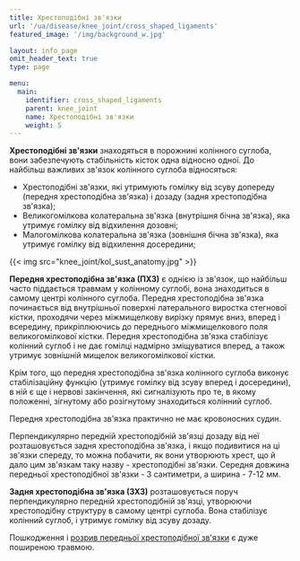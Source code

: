 ```yaml
---
title: Хрестоподібні зв'язки
url: '/ua/disease/knee_joint/cross_shaped_ligaments'
featured_image: '/img/background_w.jpg'

layout: info_page
omit_header_text: true
type: page

menu:
  main:
    identifier: cross_shaped_ligaments
    parent: knee_joint
    name: Хрестоподібні зв'язки
    weight: 5
---
```


**Хрестоподібні зв'язки** знаходяться в порожнині колінного суглоба, вони забезпечують стабільність кісток одна відносно
одної. До найбільш важливих зв'язок колінного суглоба відносяться:

- Хрестоподібні зв'язки, які утримують гомілку від зсуву допереду (передня хрестоподібна зв'язка) і дозаду (задня
хрестоподібна зв'язка); 
- Великогомілкова колатеральна зв'язка (внутрішня бічна зв'язка), яка утримує гомілку від відхилення дозовні; 
- Малогомілкова колатеральна зв'язка (зовнішня бічна зв'язка), яка утримує гомілку від відхилення досередини;

{{< img src="knee_joint/kol_sust_anatomy.jpg" >}}

**Передня хрестоподібна зв'язка (ПХЗ)** є однією із зв'язок, що найбільш часто піддається травмам у колінному суглобі,
вона знаходиться в самому центрі колінного суглоба. Передня хрестоподібна зв'язка починається від внутрішньої поверхні
латерального виростка стегнової кістки, проходячи через міжмищелкову вирізку прямує вниз, вперед і всередину,
прикріплюючись до переднього міжмищелкового поля великогомілкової кістки. Передня хрестоподібна зв'язка стабілізує
колінний суглоб і не дає гомілці надмірно зміщуватися вперед, а також утримує зовнішній мищелок великогомілкової кістки.

Крім того, що передня хрестоподібна зв'язка колінного суглоба виконує стабілізаційну функцію (утримує гомілку від зсуву
вперед і досередини), в ній є ще і нервові закінчення, які сигналізують про те, в якому положенні, зігнутому або
розігнутому знаходиться колінний суглоб.

Передня хрестоподібна зв'язка практично не має кровоносних судин.

Перпендикулярно передній хрестоподібній зв'язці дозаду від неї розташовується задня хрестоподібна зв'язка, і якщо
подивитися на ці зв'язки спереду, то можна побачити, як вони утворюють хрест, що й дало цим зв'язкам таку назву -
хрестоподібні зв'язки. Середня довжина передньої хрестоподібної зв'язки - 3 сантиметри, а ширина - 7-12 мм.

**Задня хрестоподібна зв'язка (ЗХЗ)** розташовується поруч перпендикулярно передній хрестоподібній зв'язці, утворюючи
хрестоподібну структуру в самому центрі суглоба. Вона стабілізує колінний суглоб, і утримує гомілку від зсуву дозаду.

Пошкодження і [розрив передньої хрестоподібної зв'язки](/ua/disease/knee_joint/rupture_of_the_cruciate_ligament/) є дуже поширеною травмою.


